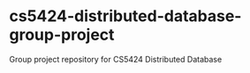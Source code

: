 # cs5424-distributed-database-group-project
Group project repository for CS5424 Distributed Database
